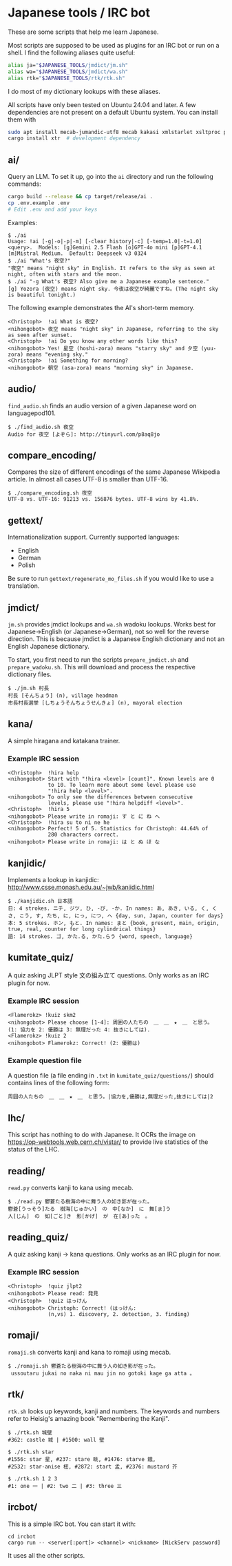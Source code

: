 # Japanese tools / IRC bot

These are some scripts that help me learn Japanese.

Most scripts are supposed to be used as plugins for an IRC bot or run on a
shell. I find the following aliases quite useful:

```bash
alias ja="$JAPANESE_TOOLS/jmdict/jm.sh"
alias wa="$JAPANESE_TOOLS/jmdict/wa.sh"
alias rtk="$JAPANESE_TOOLS/rtk/rtk.sh"
```

I do most of my dictionary lookups with these aliases.

All scripts have only been tested on Ubuntu 24.04 and later. A few dependencies
are not present on a default Ubuntu system. You can install them with

```bash
sudo apt install mecab-jumandic-utf8 mecab kakasi xmlstarlet xsltproc python-irclib sqlite3 bc liburi-perl tesseract-ocr imagemagick
cargo install xtr  # development dependency
```

## ai/

Query an LLM. To set it up, go into the `ai` directory and run the following
commands:

```bash
cargo build --release && cp target/release/ai .
cp .env.example .env
# Edit .env and add your keys
```

Examples:

```text
$ ./ai
Usage: !ai [-g|-o|-p|-m] [-clear_history|-c] [-temp=1.0|-t=1.0] <query>.  Models: [g]Gemini 2.5 Flash [o]GPT-4o mini [p]GPT-4.1 [m]Mistral Medium.  Default: Deepseek v3 0324
$ ./ai "What's 夜空?"
"夜空" means "night sky" in English. It refers to the sky as seen at night, often with stars and the moon.
$ ./ai "-g What's 夜空? Also give me a Japanese example sentence."
[g] Yozora (夜空) means night sky. 今夜は夜空が綺麗ですね。(The night sky is beautiful tonight.)
```

The following example demonstrates the AI's short-term memory.

```text
<Christoph>  !ai What is 夜空?
<nihongobot> 夜空 means "night sky" in Japanese, referring to the sky as seen after sunset.
<Christoph>  !ai Do you know any other words like this?
<nihongobot> Yes! 星空 (hoshi-zora) means "starry sky" and 夕空 (yuu-zora) means "evening sky."
<Christoph>  !ai Something for morning?
<nihongobot> 朝空 (asa-zora) means "morning sky" in Japanese.
```

## audio/

`find_audio.sh` finds an audio version of a given Japanese word on
languagepod101.

```text
$ ./find_audio.sh 夜空
Audio for 夜空 [よぞら]: http://tinyurl.com/p8aq8jo
```

## compare_encoding/

Compares the size of different encodings of the same Japanese Wikipedia article.
In almost all cases UTF-8 is smaller than UTF-16.

```text
$ ./compare_encoding.sh 夜空
UTF-8 vs. UTF-16: 91213 vs. 156876 bytes. UTF-8 wins by 41.8%.
```

## gettext/

Internationalization support. Currently supported languages:

- English
- German
- Polish

Be sure to run `gettext/regenerate_mo_files.sh` if you would like to use a
translation.

## jmdict/

`jm.sh` provides jmdict lookups and `wa.sh` wadoku lookups. Works best for
Japanese->English (or Japanese->German), not so well for the reverse direction.
This is because jmdict is a Japanese English dictionary and not an English
Japanese dictionary.

To start, you first need to run the scripts `prepare_jmdict.sh` and
`prepare_wadoku.sh`. This will download and process the respective dictionary
files.

```text
$ ./jm.sh 村長
村長 [そんちょう] (n), village headman
市長村長選挙 [しちょうそんちょうせんきょ] (n), mayoral election
```

## kana/

A simple hiragana and katakana trainer.

### Example IRC session

```text
<Christoph>  !hira help
<nihongobot> Start with "!hira <level> [count]". Known levels are 0
             to 10. To learn more about some level please use
             "!hira help <level>".
<nihongobot> To only see the differences between consecutive
             levels, please use "!hira helpdiff <level>".
<Christoph>  !hira 5
<nihongobot> Please write in romaji: す と に ね へ
<Christoph>  !hira su to ni ne he
<nihongobot> Perfect! 5 of 5. Statistics for Christoph: 44.64% of
             280 characters correct.
<nihongobot> Please write in romaji: は と ぬ ほ な
```

## kanjidic/

Implements a lookup in kanjidic:
<http://www.csse.monash.edu.au/~jwb/kanjidic.html>

```text
$ ./kanjidic.sh 日本語
日: 4 strokes. ニチ, ジツ, ひ, -び, -か. In names: あ, あき, いる, く, くさ, こう, す, たち, に, にっ, につ, へ {day, sun, Japan, counter for days}
本: 5 strokes. ホン, もと. In names: まと {book, present, main, origin, true, real, counter for long cylindrical things}
語: 14 strokes. ゴ, かた.る, かた.らう {word, speech, language}
```

## kumitate_quiz/

A quiz asking JLPT style 文の組み立て questions. Only works as an IRC plugin for
now.

### Example IRC session

```text
<Flamerokz> !kuiz skm2
<nihongobot> Please choose [1-4]: 周囲の人たちの　＿　＿　★　＿　と思う。 (1: 協力を 2: 優勝は 3: 無理だった 4: 抜きにしては).
<Flamerokz> !kuiz 2
<nihongobot> Flamerokz: Correct! (2: 優勝は)
```

### Example question file

A question file (a file ending in `.txt` in `kumitate_quiz/questions/`) should
contains lines of the following form:

```text
周囲の人たちの　＿　＿　★　＿　と思う。|協力を,優勝は,無理だった,抜きにしては|2
```

## lhc/

This script has nothing to do with Japanese. It OCRs the image on
https://op-webtools.web.cern.ch/vistar/ to provide live statistics of the status
of the LHC.

## reading/

`read.py` converts kanji to kana using mecab.

```text
$ ./read.py 鬱蒼たる樹海の中に舞う人の如き影が在った。
鬱蒼[うっそう]たる　樹海[じゅかい]　の　中[なか]　に　舞[ま]う
人[じん]　の　如[ごと]き　影[かげ]　が　在[あ]った　。
```

## reading_quiz/

A quiz asking kanji -> kana questions. Only works as an IRC plugin for now.

### Example IRC session

```text
<Christoph>  !quiz jlpt2
<nihongobot> Please read: 発見
<Christoph>  !quiz はっけん
<nihongobot> Christoph: Correct! (はっけん:
             (n,vs) 1. discovery, 2. detection, 3. finding)
```

## romaji/

`romaji.sh` converts kanji and kana to romaji using mecab.

```text
$ ./romaji.sh 鬱蒼たる樹海の中に舞う人の如き影が在った。
 ussoutaru jukai no naka ni mau jin no gotoki kage ga atta 。
```

## rtk/

`rtk.sh` looks up keywords, kanji and numbers. The keywords and numbers refer to
Heisig's amazing book "Remembering the Kanji".

```text
$ ./rtk.sh 城壁
#362: castle 城 | #1500: wall 壁

$ ./rtk.sh star
#1556: star 星, #237: stare 眺, #1476: starve 餓,
#2532: star-anise 樒, #2872: start 孟, #2376: mustard 芥

$ ./rtk.sh 1 2 3
#1: one 一 | #2: two 二 | #3: three 三
```

## ircbot/

This is a simple IRC bot. You can start it with:

```text
cd ircbot
cargo run -- <server[:port]> <channel> <nickname> [NickServ password]
```

It uses all the other scripts.
